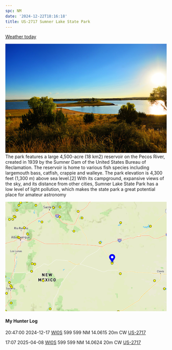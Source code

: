 ```yaml
---
spc: NM
date: '2024-12-22T18:16:18'
title: US-2717 Sumner Lake State Park
---
```


[Weather today](https://weawow.com/c9689173)

![pasted_image001.png](/static/pasted_image001_0104.png)
The park features a large 4,500-acre (18 km2) reservoir on the Pecos River, created in 1939 by the Sumner Dam of the United States Bureau of Reclamation. The reservoir is home to various fish species including largemouth bass, catfish, crappie and walleye. The park elevation is 4,300 feet (1,300 m) above sea level.[2] With its campground, expansive views of the sky, and its distance from other cities, Sumner Lake State Park has a low level of light pollution, which makes the state park a great potential place for amateur astronomy

![pasted_image.png](/static/pasted_image_0123.png)



#### My Hunter Log
20:47:00    2024-12-17    [WI0S](https://qrz.com/db/WI0S)    599    599    NM    14.0615    20m    CW    [US-2717](https://pota.app/#/park/US-2717)

17:07    2025-04-08    [WI0S](https://qrz.com/db/WI0S)    599    599    NM    14.0624    20m    CW    [US-2717](https://pota.app/#/park/US-2717)